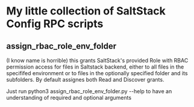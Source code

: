 # My little collection of SaltStack Config RPC scripts

## assign_rbac_role_env_folder
(I know name is horrible) this grants SaltStack's provided Role with RBAC permission access for files in Saltstack backend, either to all files in the specififed environment or to files in the optionally specified folder and its subfolders. By default assignes both Read and Discover grants.

Just run python3 assign_rbac_role_env_folder.py --help to have an understanding of required and optional arguments
